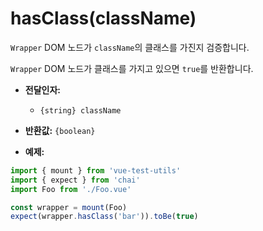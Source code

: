 # hasClass(className)

`Wrapper` DOM 노드가 `className`의 클래스를 가진지 검증합니다.

`Wrapper` DOM 노드가 클래스를 가지고 있으면 `true`를 반환합니다.

- **전달인자:**
  - `{string} className`

- **반환값:** `{boolean}`

- **예제:**

```js
import { mount } from 'vue-test-utils'
import { expect } from 'chai'
import Foo from './Foo.vue'

const wrapper = mount(Foo)
expect(wrapper.hasClass('bar')).toBe(true)
```
